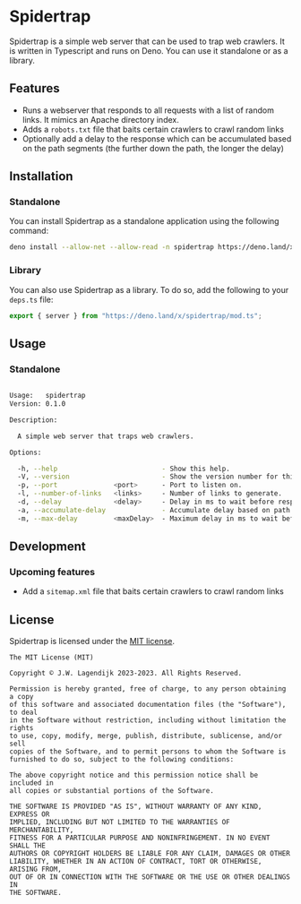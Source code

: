 Spidertrap
==========

Spidertrap is a simple web server that can be used to trap web crawlers. It is written in Typescript and runs on Deno. You can use it standalone or as a library.

## Features

- Runs a webserver that responds to all requests with a list of random links. It mimics an Apache directory index.
- Adds a `robots.txt` file that baits certain crawlers to crawl random links
- Optionally add a delay to the response which can be accumulated based on the path segments (the further down the path, the longer the delay)

## Installation

### Standalone

You can install Spidertrap as a standalone application using the following command:

```bash
deno install --allow-net --allow-read -n spidertrap https://deno.land/x/spidertrap/cli.ts
```

### Library

You can also use Spidertrap as a library. To do so, add the following to your `deps.ts` file:

```typescript
export { server } from "https://deno.land/x/spidertrap/mod.ts";
```

## Usage

### Standalone

<!-- START SNIPPET -->

```bash

Usage:   spidertrap
Version: 0.1.0

Description:

  A simple web server that traps web crawlers.

Options:

  -h, --help                          - Show this help.
  -V, --version                       - Show the version number for this program.
  -p, --port              <port>      - Port to listen on.                              (Default: 8080)
  -l, --number-of-links   <links>     - Number of links to generate.                    (Default: 5)
  -d, --delay             <delay>     - Delay in ms to wait before responding.          (Default: 0)
  -a, --accumulate-delay              - Accumulate delay based on path segments.        (Default: false)
  -m, --max-delay         <maxDelay>  - Maximum delay in ms to wait before responding.  (Default: 5000)

```
<!-- END SNIPPET -->

## Development

### Upcoming features

- Add a `sitemap.xml` file that baits certain crawlers to crawl random links

## License

Spidertrap is licensed under the [MIT license](LICENSE).

<!-- START LICENSE -->

```
The MIT License (MIT)

Copyright © J.W. Lagendijk 2023-2023. All Rights Reserved.

Permission is hereby granted, free of charge, to any person obtaining a copy
of this software and associated documentation files (the "Software"), to deal
in the Software without restriction, including without limitation the rights
to use, copy, modify, merge, publish, distribute, sublicense, and/or sell
copies of the Software, and to permit persons to whom the Software is
furnished to do so, subject to the following conditions:

The above copyright notice and this permission notice shall be included in
all copies or substantial portions of the Software.

THE SOFTWARE IS PROVIDED "AS IS", WITHOUT WARRANTY OF ANY KIND, EXPRESS OR
IMPLIED, INCLUDING BUT NOT LIMITED TO THE WARRANTIES OF MERCHANTABILITY,
FITNESS FOR A PARTICULAR PURPOSE AND NONINFRINGEMENT. IN NO EVENT SHALL THE
AUTHORS OR COPYRIGHT HOLDERS BE LIABLE FOR ANY CLAIM, DAMAGES OR OTHER
LIABILITY, WHETHER IN AN ACTION OF CONTRACT, TORT OR OTHERWISE, ARISING FROM,
OUT OF OR IN CONNECTION WITH THE SOFTWARE OR THE USE OR OTHER DEALINGS IN
THE SOFTWARE.

```
<!-- END LICENSE -->
